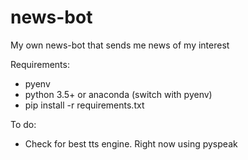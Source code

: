 # news-bot
My own news-bot that sends me news of my interest

Requirements:
- pyenv
- python 3.5+ or anaconda (switch with pyenv)
- pip install -r requirements.txt


To do:
- Check for best tts engine. Right now using pyspeak

